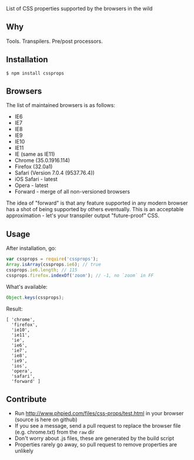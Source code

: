 List of CSS properties supported by the browsers in the wild

## Why

Tools. Transpilers. Pre/post processors.

## Installation

    $ npm install cssprops

## Browsers

The list of maintained browsers is as follows:

 - IE6
 - IE7
 - IE8
 - IE9
 - IE10
 - IE11
 - IE (same as IE11)
 - Chrome (35.0.1916.114)
 - Firefox (32.0a1)
 - Safari (Version 7.0.4 (9537.76.4))
 - iOS Safari - latest
 - Opera - latest
 - Forward - merge of all non-versioned browsers

The idea of "forward" is that any feature supported in any modern browser has a shot of being supported by others eventually.
This is an acceptable approximation - let's your transpiler output "future-proof" CSS.

## Usage

After installation, go:

```js
var cssprops = require('cssprops');
Array.isArray(cssprops.ie6); // true
cssprops.ie6.length; // 115
cssprops.firefox.indexOf('zoom'); // -1, no `zoom` in FF
```

What's available:

```js
Object.keys(cssprops);
```

Result:

    [ 'chrome',
      'firefox',
      'ie10',
      'ie11',
      'ie',
      'ie6',
      'ie7',
      'ie8',
      'ie9',
      'ios',
      'opera',
      'safari',
      'forward' ]

## Contribute

 - Run http://www.phpied.com/files/css-props/test.html in your browser (source is here on github)
 - If you see a message, send a pull request to replace the browser file (e.g. chrome.txt) from the `raw` dir
 - Don't worry about .js files, these are generated by the build script
 - Properties rarely go away, so pull request to remove properties are unlikely